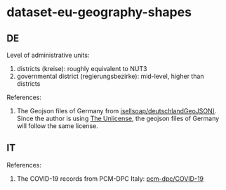 # dataset-eu-geography-shapes

## DE

Level of administrative units:

1. districts (kreise): roughly equivalent to NUT3
2. governmental district (regierungsbezirke): mid-level, higher than districts

References:

1. The Geojson files of Germany from [isellsoap/deutschlandGeoJSON)](https://github.com/isellsoap/deutschlandGeoJSON). Since the author is using [The Unlicense](https://github.com/isellsoap/deutschlandGeoJSON/blob/master/LICENSE.md), the geojson files of Germany will follow the same license.

## IT

References:

1. The COVID-19 records from PCM-DPC Italy: [pcm-dpc/COVID-19](https://github.com/pcm-dpc/COVID-19/blob/master/dati-json/dpc-covid19-ita-province.json)

